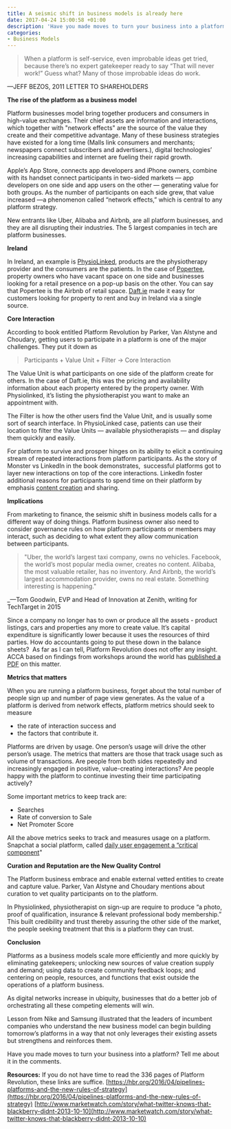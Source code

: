 ```yaml
---
title: A seismic shift in business models is already here
date: 2017-04-24 15:00:58 +01:00
description: 'Have you made moves to turn your business into a platform? '
categories:
- Business Models
---
```


<blockquote>When a platform is self-service, even improbable ideas get tried, because there’s no expert gatekeeper ready to say “That will never work!” Guess what? Many of those improbable ideas do work.</blockquote>

—JEFF BEZOS, 2011 LETTER TO SHAREHOLDERS


**The rise of the platform as a business model**

Platform businesses model bring together producers and consumers in high-value exchanges. Their chief assets are information and interactions, which together with "network effects" are the source of the value they create and their competitive advantage. Many of these business strategies have existed for a long time (Malls link consumers and merchants; newspapers connect subscribers and advertisers.), digital technologies’ increasing capabilities and internet are fueling their rapid growth.

Apple’s App Store, connects app developers and iPhone owners, combine with its handset connect participants in two-sided markets — app developers on one side and app users on the other — generating value for both groups. As the number of participants on each side grew, that value increased —a phenomenon called “network effects,” which is central to any platform strategy.


New entrants like Uber, Alibaba and Airbnb, are all platform businesses, and they are all disrupting their industries. The 5 largest companies in tech are platform businesses.

**Ireland**

In Ireland, an example is [PhysioLinked](https://www.physiolinked.com), products are the physiotherapy provider and the consumers are the patients. In the case of [Popertee](https://popertee.com/), property owners who have vacant space on one side and businesses looking for a retail presence on a pop-up basis on the other. You can say that Popertee is the Airbnb of retail space. [Daft.ie](http://daft.ie) made it easy for customers looking for property to rent and buy in Ireland via a single source.

**Core Interaction**

According to book entitled Platform Revolution by Parker, Van Alstyne and Choudary, getting users to participate in a platform is one of the major challenges. They put it down as


<blockquote>Participants + Value Unit + Filter → Core Interaction</blockquote>


The Value Unit is what participants on one side of the platform create for others. In the case of Daft.ie, this was the pricing and availability information about each property entered by the property owner. With Physiolinked, it’s listing the physiotherapist you want to make an appointment with.

The Filter is how the other users find the Value Unit, and is usually some sort of search interface. In PhysioLinked case, patients can use their location to filter the Value Units — available physiotherapists — and display them quickly and easily.




For platform to survive and prosper hinges on its ability to elicit a continuing stream of repeated interactions from platform participants. As the story of Monster vs LinkedIn in the book demonstrates,  successful platforms got to layer new interactions on top of the core interactions. LinkedIn foster additional reasons for participants to spend time on their platform by emphasis [content creation](https://www.linkedin.com/post/new) and sharing.




**Implications**

From marketing to finance, the seismic shift in business models calls for a different way of doing things. Platform business owner also need to consider governance rules on how platform participants or members may interact, such as deciding to what extent they allow communication between participants.




<blockquote>"Uber, the world’s largest taxi company, owns no vehicles. Facebook, the world’s most popular media owner, creates no content. Alibaba, the most valuable retailer, has no inventory. And Airbnb, the world’s largest accommodation provider, owns no real estate. Something interesting is happening." </blockquote>

_—Tom Goodwin, EVP and Head of Innovation at Zenith, writing for TechTarget in 2015



Since a company no longer has to own or produce all the assets - product listings, cars and properties any more to create value. It’s capital expenditure is significantly lower because it uses the resources of third parties. How do accountants going to put these down in the balance sheets?  As far as I can tell, Platform Revolution does not offer any insight. ACCA based on findings from workshops around the world has [published a PDF](http://www.accaglobal.com/content/dam/ACCA_Global/Technical/Future/pi-emerging-business-models-FINAL-26-01-2017.pdf) on this matter.

**Metrics that matters**

When you are running a platform business, forget about the total number of people sign up and number of page view generates. As the value of a platform is derived from network effects, platform metrics should seek to measure
 	
  * the rate of interaction success and  	
  * the factors that contribute it.

Platforms are driven by usage. One person’s usage will drive the other person’s usage. The metrics that matters are those that track usage such as volume of transactions. Are people from both sides repeatedly and increasingly engaged in positive, value-creating interactions? Are people happy with the platform to continue investing their time participating actively?

Some important metrics to keep track are:
- Searches
- Rate of conversion to Sale
- Net Promoter Score

All the above metrics seeks to track and measures usage on a platform. Snapchat a social platform, called [daily user engagement a “critical component](http://uk.businessinsider.com/instagram-stories-reaches-200-million-daily-users-puts-pressure-on-snapchat-2017-4)"

**Curation and Reputation are the New Quality Control**

The Platform business embrace and enable external vetted entities to create and capture value. Parker, Van Alstyne and Choudary mentions about curation to vet quality participants on to the platform.

In Physiolinked, physiotherapist on sign-up are require to produce “a photo, proof of qualification, insurance & relevant professional body membership.” This built credibility and trust thereby assuring the other side of the market, the people seeking treatment that this is a platform they can trust.

**Conclusion**

Platforms as a business models scale more efficiently and more quickly by eliminating gatekeepers; unlocking new sources of value creation supply and demand; using data to create community feedback loops; and centering on people, resources, and functions that exist outside the operations of a platform business.

As digital networks increase in ubiquity, businesses that do a better job of orchestrating all these competing elements will win.

Lesson from Nike and Samsung illustrated that the leaders of incumbent companies who understand the new business model can begin building tomorrow’s platforms in a way that not only leverages their existing assets but strengthens and reinforces them.

Have you made moves to turn your business into a platform? Tell me about it in the comments.

**Resources:**
If you do not have time to read the 336 pages of Platform Revolution, these links are suffice.
[https://hbr.org/2016/04/pipelines-platforms-and-the-new-rules-of-strategy](https://hbr.org/2016/04/pipelines-platforms-and-the-new-rules-of-strategy)
[http://www.marketwatch.com/story/what-twitter-knows-that-blackberry-didnt-2013-10-10](http://www.marketwatch.com/story/what-twitter-knows-that-blackberry-didnt-2013-10-10)





